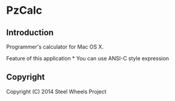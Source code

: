 PzCalc
======

Introduction
------------
  Programmer's calculator for Mac OS X.

  Feature of this application
    * You can use ANSI-C style expression

Copyright
---------
  Copyright (C) 2014 Steel Wheels Project

